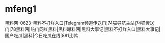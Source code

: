 # mfeng1
黑料网-0623-黑料不打烊入口|Telegram频道传送门|74猫导航主站|74猫传送门|78黑料网|热门网红黑料|黑料曝料网|黑料大事记|黑料不打烊入口|黑料大事记|国产吃瓜|黑料|今日吃瓜在线|881比鸭
